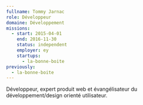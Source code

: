 ```yaml
---
fullname: Tommy Jarnac
role: Développeur
domaine: Développement
missions:
  - start: 2015-04-01
    end: 2016-11-30
    status: independent
    employer: ey
    startups:
      - la-bonne-boite
previously:
  - la-bonne-boite
---
```

Développeur, expert produit web et évangélisateur du développement/design orienté utilisateur.